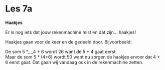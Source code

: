 # Les 7a

**Haakjes**

Er is nog iets dat jouw rekenmachine mist en dat zijn... haakjes!&#x20;

Haakjes gaan voor de keer en de gedeeld door. Bijvoorbeeld:

De som 5 \*_ _4 + 6 wordt 26 want de 5 \* 4 gaat eerst. \
Maar de som 5 \* (4+6) wordt 50 want nu zorgen de haakjes ervoor dat 4 + 6 eerst gaat. Dat gaan wij vandaag ook in de rekenmachine zetten.
